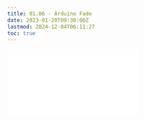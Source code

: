```yaml
---
title: 01.06 - Arduino Fade
date: 2023-01-20T09:30:00Z
lastmod: 2024-12-04T06:11:27
toc: true
---
```


![Link to included file content](../../../../arduino/arduino-fade.md)
